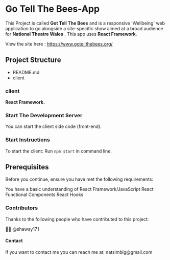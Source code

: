 
<h1>Go Tell The Bees-App</h1>

This Project is called **Got Tell The Bees** and is a responsive 'Wellbeing' web application to go alongside a site-specific show aimed at a broad audience for **National Theatre Wales** . This app uses **React Framework**.

View the site here : https://www.gotellthebees.org/

## Project Structure

- README.md
- client


### client
**React Framework.**


### Start The Development Server

You can start the client side code (front-end).

### Start Instructions

To start the client:
Run `npm start` in command line.

<h2>Prerequisites</h2>

Before you continue, ensure you have met the following requirements:

You have a basic understanding of React Framework/JavaScript
React Functional Components
React Hooks

<h3>Contributors</h3>

Thanks to the following people who have contributed to this project:

🧑‍🏫 @shawsy171

<h4>Contact</h4>
If you want to contact me you can reach me at: natsimbig@gmail.com
